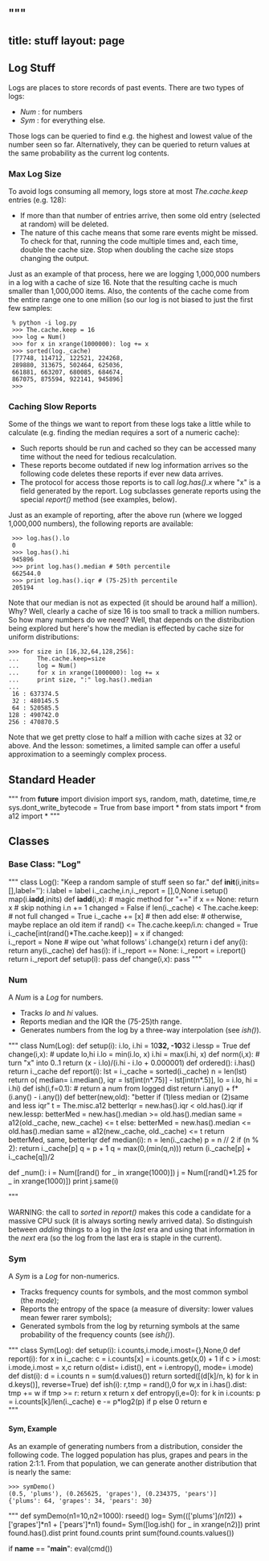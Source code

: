 """
---
title: stuff
layout: page 
---
## Log Stuff

Logs are places to store records of past events. There are two types of logs:

+ _Num_ : for numbers
+ _Sym_ : for everything else. 

Those logs can be queried to find e.g. the highest
and lowest value of the number seen so far. Alternatively,
they can be queried to return values at the same probability
as the current log contents.

### Max Log Size

To avoid logs consuming all memory, logs store at
most _The.cache.keep_ entries (e.g. 128):

+ If more
than that number of entries arrive, then some old
entry (selected at random) will be deleted.
+ The nature of this cache means that some rare
events might be missed. To check for that, running
the code multiple times and, each time, double the
cache size. Stop when doubling the cache size stops
changing the output.

Just as an example of that process, here we are logging 1,000,000 numbers in a log with a cache of size 16.
Note that the resulting cache is much smaller than 1,000,000 items. Also, the contents of the cache
come from the entire range one to one million (so our log is not biased to just the first few samples:

     % python -i log.py
     >>> The.cache.keep = 16
     >>> log = Num()  
     >>> for x in xrange(1000000): log += x 
     >>> sorted(log._cache)
     [77748, 114712, 122521, 224268, 
     289880, 313675, 502464, 625036, 
     661881, 663207, 680085, 684674, 
     867075, 875594, 922141, 945896]
     >>> 

### Caching Slow Reports

Some of the things we want to report from these logs take a little while to calculate (e.g. finding the median
requires a sort of a numeric cache):

+ Such reports should be run and cached so they can be accessed many time without the need
for tedious recalculation. 
+ These reports become outdated if new log information arrives so the following
code deletes these reports if ever new data arrives.
+ The protocol for access those reports is to call _log.has().x_ where "x" is a field
  generated by the report.  Log subclasses generate reports using the special _report()_ method
  (see examples, below).

Just as an example of reporting, after the above run (where we logged 1,000,000 numbers), the following reports are available:

     >>> log.has().lo
     0 
     >>> log.has().hi
     945896
     >>> print log.has().median # 50th percentile
     662544.0
     >>> print log.has().iqr # (75-25)th percentile
     205194

Note that our median is not as expected (it should be around half a million). Why? Well, clearly a cache of size 16 is
too small to track a million numbers. So how many numbers do we need? Well, that depends on the distribution being explored
but here's how the median is effected by cache size for uniform distributions:

    >>> for size in [16,32,64,128,256]:
    ...     The.cache.keep=size
    ...     log = Num()
    ...     for x in xrange(1000000): log += x
    ...     print size, ":" log.has().median
    ... 
     16 : 637374.5
     32 : 480145.5
     64 : 520585.5
    128 : 490742.0
    256 : 470870.5


Note that we get pretty close to half a million with cache sizes at 32 or above. And the lesson: sometimes, a limited
sample can offer a useful approximation to a seemingly complex process.

## Standard Header
"""
from __future__ import division
import sys, random, math, datetime, time,re
sys.dont_write_bytecode = True
from base  import *
from stats import *
from a12 import *
"""
## Classes

### Base Class: "Log"

"""
class Log():
  "Keep a random sample of stuff seen so far."
  def __init__(i,inits=[],label=''):
    i.label = label
    i._cache,i.n,i._report = [],0,None
    i.setup()
    map(i.__iadd__,inits)
  def __iadd__(i,x): #  magic method for "+="
    if x == None: return x # skip nothing
    i.n += 1
    changed = False
    if len(i._cache) < The.cache.keep: # not full
      changed = True
      i._cache += [x]               # then add
    else: # otherwise, maybe replace an old item
      if rand() <= The.cache.keep/i.n:
        changed = True
        i._cache[int(rand()*The.cache.keep)] = x
    if changed:      
      i._report = None # wipe out 'what follows'
      i.change(x)
    return i
  def any(i):  
    return  any(i._cache)
  def has(i):
    if i._report == None: i._report =  i.report()
    return i._report
  def setup(i): pass
  def change(i,x): pass
"""

### Num

A _Num_ is a _Log_ for numbers. 

+ Tracks _lo_ and _hi_ values. 
+ Reports median and the IQR the (75-25)th range.
+ Generates numbers from the log by a three-way interpolation (see _ish()_).


"""
class Num(Log):
  def setup(i):
    i.lo, i.hi = 10**32, -10**32
    i.lessp = True
  def change(i,x): # update lo,hi
    i.lo = min(i.lo, x)
    i.hi = max(i.hi, x)
  def norm(i,x): # turn "x" into 0..1
    return (x - i.lo)/(i.hi - i.lo + 0.000001)
  def ordered():
    i.has()
    return i._cache
  def report(i): 
    lst = i._cache = sorted(i._cache)
    n   = len(lst)     
    return o(
      median= i.median(),
      iqr   = lst[int(n*.75)] - lst[int(n*.5)],
      lo    = i.lo, 
      hi    = i.hi)
  def ish(i,f=0.1): # return a num from  logged dist 
    return i.any() + f*(i.any() - i.any())
  def better(new,old):
    "better if (1)less median or (2)same and less iqr"
    t = The.misc.a12
    betterIqr = new.has().iqr < old.has().iqr
    if new.lessp:
      betterMed = new.has().median >= old.has().median
      same      = a12(old._cache, new._cache)  <= t
    else:
      betterMed = new.has().median <= old.has().median 
      same      = a12(new._cache, old._cache) <= t
    return betterMed, same, betterIqr
  def median(i):
    n = len(i._cache)
    p = n // 2
    if (n % 2):  return i._cache[p]
    q = p + 1
    q = max(0,(min(q,n)))
    return (i._cache[p] + i._cache[q])/2

def _num():
  i = Num([rand()      for _ in xrange(1000)])
  j = Num([rand()*1.25 for _ in xrange(1000)])
  print j.same(i)

"""

WARNING: the call to _sorted_ in _report()_ makes this code
a candidate for a massive CPU suck (it is always sorting newly arrived data).
So distinguish between _adding_ things to a log in the _last_ era and 
using that information in the _next_ era (so the log from the last era
is staple in the current).

### Sym

A _Sym_ is a _Log_ for non-numerics.

+ Tracks frequency counts for symbols, and the most common symbol (the _mode_);
+ Reports the entropy of the space (a measure of diversity: lower values mean fewer rarer symbols);
+ Generated symbols from the log by returning symbols at the same probability of the frequency counts (see _ish()_).

"""
class Sym(Log):
  def setup(i):
    i.counts,i.mode,i.most={},None,0
  def report(i):
    for x in i._cache:
      c = i.counts[x] = i.counts.get(x,0) + 1
      if c > i.most:
        i.mode,i.most = x,c
    return o(dist= i.dist(), 
              ent = i.entropy(),
              mode= i.mode)
  def dist(i):
    d = i.counts
    n = sum(d.values())
    return sorted([(d[k]/n, k) for k in d.keys()], 
                  reverse=True)
  def ish(i):
    r,tmp = rand(),0
    for w,x in i.has().dist:
      tmp  += w
      if tmp >= r: 
        return x
    return x
  def entropy(i,e=0):
    for k in i.counts:
      p = i.counts[k]/len(i._cache)
      e -= p*log2(p) if p else 0
    return e    
"""

#### Sym, Example

As an example of generating numbers from a distribution, consider the following code.
The logged population has plus, grapes and pears in the ration 2:1:1.
From that population, we can generate another distribution that is nearly the same:

    >>> symDemo()
    (0.5, 'plums'), (0.265625, 'grapes'), (0.234375, 'pears')]
    {'plums': 64, 'grapes': 34, 'pears': 30}

"""
def symDemo(n1=10,n2=1000):
  rseed()
  log= Sym((['plums']*(n1*2)) + ['grapes']*n1 + ['pears']*n1)
  found= Sym([log.ish() for _ in xrange(n2)])
  print found.has().dist
  print found.counts
  print sum(found.counts.values())

if __name__ == "__main__": eval(cmd()) 



